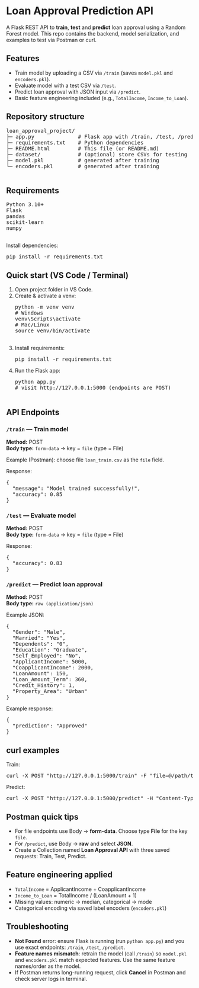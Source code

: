   <h1>Loan Approval Prediction API</h1>
  <div class="meta">A Flask REST API to <strong>train</strong>, <strong>test</strong> and <strong>predict</strong> loan approval using a Random Forest model. This repo contains the backend, model serialization, and examples to test via Postman or curl.</div>

  <h2>Features</h2>
  <ul>
    <li>Train model by uploading a CSV via <code>/train</code> (saves <code>model.pkl</code> and <code>encoders.pkl</code>).</li>
    <li>Evaluate model with a test CSV via <code>/test</code>.</li>
    <li>Predict loan approval with JSON input via <code>/predict</code>.</li>
    <li>Basic feature engineering included (e.g., <code>TotalIncome</code>, <code>Income_to_Loan</code>).</li>
  </ul>

  <h2>Repository structure</h2>
  <pre>
loan_approval_project/
├─ app.py              # Flask app with /train, /test, /predict
├─ requirements.txt    # Python dependencies
├─ README.html         # This file (or README.md)
├─ dataset/            # (optional) store CSVs for testing
├─ model.pkl           # generated after training
└─ encoders.pkl        # generated after training
  </pre>

  <h2>Requirements</h2>
  <pre>
Python 3.10+
Flask
pandas
scikit-learn
numpy
  </pre>
  <p>Install dependencies:</p>
  <pre>pip install -r requirements.txt</pre>

  <h2>Quick start (VS Code / Terminal)</h2>
  <ol>
    <li>Open project folder in VS Code.</li>
    <li>Create & activate a venv:
      <pre>python -m venv venv
# Windows
venv\Scripts\activate
# Mac/Linux
source venv/bin/activate
      </pre>
    </li>
    <li>Install requirements:
      <pre>pip install -r requirements.txt</pre>
    </li>
    <li>Run the Flask app:
      <pre>python app.py
# visit http://127.0.0.1:5000 (endpoints are POST)
      </pre>
    </li>
  </ol>

  <h2>API Endpoints</h2>

  <h3><code>/train</code> — Train model</h3>
  <p><strong>Method:</strong> POST<br>
     <strong>Body type:</strong> <code>form-data</code> &rarr; key = <code>file</code> (type = File)</p>
  <p>Example (Postman): choose file <code>loan_train.csv</code> as the <code>file</code> field.</p>
  <p>Response:</p>
  <pre>{
  "message": "Model trained successfully!",
  "accuracy": 0.85
}</pre>

  <h3><code>/test</code> — Evaluate model</h3>
  <p><strong>Method:</strong> POST<br>
     <strong>Body type:</strong> <code>form-data</code> &rarr; key = <code>file</code> (type = File)</p>
  <p>Response:</p>
  <pre>{
  "accuracy": 0.83
}</pre>

  <h3><code>/predict</code> — Predict loan approval</h3>
  <p><strong>Method:</strong> POST<br>
     <strong>Body type:</strong> <code>raw (application/json)</code></p>
  <p>Example JSON:</p>
  <pre>{
  "Gender": "Male",
  "Married": "Yes",
  "Dependents": "0",
  "Education": "Graduate",
  "Self_Employed": "No",
  "ApplicantIncome": 5000,
  "CoapplicantIncome": 2000,
  "LoanAmount": 150,
  "Loan_Amount_Term": 360,
  "Credit_History": 1,
  "Property_Area": "Urban"
}</pre>

  <p>Example response:</p>
  <pre>{
  "prediction": "Approved"
}</pre>

  <h2>curl examples</h2>
  <p>Train:</p>
  <pre>curl -X POST "http://127.0.0.1:5000/train" -F "file=@/path/to/loan_train.csv"</pre>

  <p>Predict:</p>
  <pre>curl -X POST "http://127.0.0.1:5000/predict" -H "Content-Type: application/json" -d '{"Gender":"Male","Married":"Yes","ApplicantIncome":5000,...}'</pre>

  <h2>Postman quick tips</h2>
  <ul>
    <li>For file endpoints use Body → <strong>form-data</strong>. Choose type <strong>File</strong> for the key <code>file</code>.</li>
    <li>For <code>/predict</code>, use Body → <strong>raw</strong> and select <strong>JSON</strong>.</li>
    <li>Create a Collection named <strong>Loan Approval API</strong> with three saved requests: Train, Test, Predict.</li>
  </ul>

  <h2>Feature engineering applied</h2>
  <ul>
    <li><code>TotalIncome</code> = ApplicantIncome + CoapplicantIncome</li>
    <li><code>Income_to_Loan</code> = TotalIncome / (LoanAmount + 1)</li>
    <li>Missing values: numeric &rarr; median, categorical &rarr; mode</li>
    <li>Categorical encoding via saved label encoders (<code>encoders.pkl</code>)</li>
  </ul>

  <h2>Troubleshooting</h2>
  <ul>
    <li><strong>Not Found</strong> error: ensure Flask is running (run <code>python app.py</code>) and you use exact endpoints: <code>/train</code>, <code>/test</code>, <code>/predict</code>.</li>
    <li><strong>Feature names mismatch</strong>: retrain the model (call <code>/train</code>) so <code>model.pkl</code> and <code>encoders.pkl</code> match expected features. Use the same feature names/order as the model.</li>
    <li>If Postman returns long-running request, click <strong>Cancel</strong> in Postman and check server logs in terminal.</li>
  </ul>


</body>
</html>
